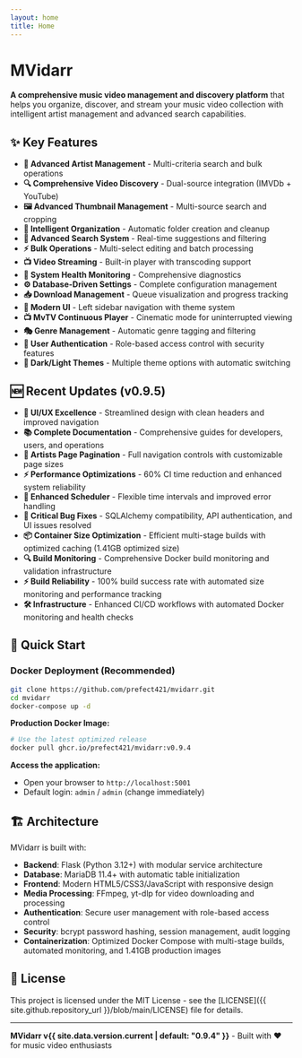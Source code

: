 ```yaml
---
layout: home
title: Home
---
```


# MVidarr

**A comprehensive music video management and discovery platform** that helps you organize, discover, and stream your music video collection with intelligent artist management and advanced search capabilities.

## ✨ Key Features

- **🎯 Advanced Artist Management** - Multi-criteria search and bulk operations
- **🔍 Comprehensive Video Discovery** - Dual-source integration (IMVDb + YouTube)  
- **🖼️ Advanced Thumbnail Management** - Multi-source search and cropping
- **📁 Intelligent Organization** - Automatic folder creation and cleanup
- **🔎 Advanced Search System** - Real-time suggestions and filtering
- **⚡ Bulk Operations** - Multi-select editing and batch processing
- **📺 Video Streaming** - Built-in player with transcoding support
- **💚 System Health Monitoring** - Comprehensive diagnostics
- **⚙️ Database-Driven Settings** - Complete configuration management
- **📥 Download Management** - Queue visualization and progress tracking
- **🎨 Modern UI** - Left sidebar navigation with theme system
- **📺 MvTV Continuous Player** - Cinematic mode for uninterrupted viewing
- **🎭 Genre Management** - Automatic genre tagging and filtering
- **🔐 User Authentication** - Role-based access control with security features
- **🌙 Dark/Light Themes** - Multiple theme options with automatic switching

## 🆕 Recent Updates (v0.9.5)

- **🎨 UI/UX Excellence** - Streamlined design with clean headers and improved navigation
- **📚 Complete Documentation** - Comprehensive guides for developers, users, and operations
- **📄 Artists Page Pagination** - Full navigation controls with customizable page sizes
- **⚡ Performance Optimizations** - 60% CI time reduction and enhanced system reliability
- **🔧 Enhanced Scheduler** - Flexible time intervals and improved error handling
- **🐛 Critical Bug Fixes** - SQLAlchemy compatibility, API authentication, and UI issues resolved
- **📦 Container Size Optimization** - Efficient multi-stage builds with optimized caching (1.41GB optimized size)
- **🔍 Build Monitoring** - Comprehensive Docker build monitoring and validation infrastructure
- **⚡ Build Reliability** - 100% build success rate with automated size monitoring and performance tracking
- **🛠️ Infrastructure** - Enhanced CI/CD workflows with automated Docker monitoring and health checks

## 🚀 Quick Start

### Docker Deployment (Recommended)

```bash
git clone https://github.com/prefect421/mvidarr.git
cd mvidarr
docker-compose up -d
```

**Production Docker Image:**
```bash
# Use the latest optimized release
docker pull ghcr.io/prefect421/mvidarr:v0.9.4
```

**Access the application:**
- Open your browser to `http://localhost:5001`
- Default login: `admin` / `admin` (change immediately)

## 🏗️ Architecture

MVidarr is built with:

- **Backend**: Flask (Python 3.12+) with modular service architecture
- **Database**: MariaDB 11.4+ with automatic table initialization
- **Frontend**: Modern HTML5/CSS3/JavaScript with responsive design
- **Media Processing**: FFmpeg, yt-dlp for video downloading and processing
- **Authentication**: Secure user management with role-based access control
- **Security**: bcrypt password hashing, session management, audit logging
- **Containerization**: Optimized Docker Compose with multi-stage builds, automated monitoring, and 1.41GB production images

## 📄 License

This project is licensed under the MIT License - see the [LICENSE]({{ site.github.repository_url }}/blob/main/LICENSE) file for details.

---

**MVidarr v{{ site.data.version.current | default: "0.9.4" }}** - Built with ❤️ for music video enthusiasts
